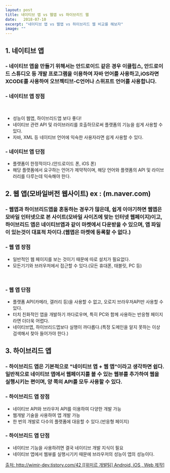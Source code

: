 ```yaml
---
layout: post
title: 네이티브 앱 vs 웹앱 vs 하이브리드 웹
date:   2018-07-10
excerpt: "네이티브 앱 vs 웹앱 vs 하이브리드 웹 비교를 해보자"
image: ""
---
```

<div class="row">
     <h2>1. 네이티브 앱</h2>
<h3>- 네이티브 앱을 만들기 위해서는 안드로이드 같은 경우 이클립스, 안드로이드 스튜디오 등 개발 프로그램을 이용하여 자바 언어를 사용하고,iOS라면 XCODE를 사용하여 오브젝티브-C언어나 스위프트 언어를 사용합니다.</h3>
  <h3>- 네이티브 앱 장점</h3><br/>
  <ul>
    <li>성능이 웹앱, 하이브리드앱 보다 좋다!</li> 
    <li>네이티브 관련 API 및 라이브러리를 호출하므로써 플랫폼의 기능을 쉽게 사용할 수 있다.</li>
    <li>자바, XML 등 네이티브 언어에 익숙한 사용자라면 쉽게 사용할 수 있다.</li>
  </ul>
  
  <h3>- 네이티브 앱 단점</h3> 
  <ul>
    <li> 플랫폼이 한정적이다.(안드로이드 폰, iOS 폰) </li>
    <li> 해당 플랫폼에서 요구하는 언어가 제약적이며, 해당 언어와 플랫폼의 API 및 라이브러리를 다루는데 익숙해야 한다. </li>
   </ul>


<h2>2. 웹 앱(모바일버전 웹사이트) ex : (m.naver.com)</h2> 
  <h3>- 웹앱과 하이브리드앱을 혼동하는 경우가 많은데, 쉽게 이야기하면 웹앱은 모바일 인터넷으로 본 사이트(모바일 사이즈에 맞는 인터넷 웹페이지)이고, 하이브리드 앱은 네이티브앱과 같이 마켓에서 다운받을 수 있으며, 앱 파일이 있는것이 대표적 차이다.(웹앱은 마켓에 등록할 수 없다.)</h3> 
   
  <h3>- 웹 앱 장점 </h3>
  <ul>
    <li>일반적인 웹 페이지를 보는 것이기 때문에 따로 설치가 필요없다. </li>
    <li> 모든기기와 브러우저에서 접근할 수 있다.(모든 휴대폰, 태블릿, PC 등) </li>
  </ul><br/>
  <h3> - 웹 앱 단점 </h3>
  <ul>
    <li> 플랫폼 API(카메라, 갤러리 등)을 사용할 수 없고, 오로지 브라우저API만 사용할 수 있다. </li>
    <li>터치 친화적인 앱을 개발하기 까다로우며, 특히 PC와 함께 사용하는 반응형 페이지라면 더더욱 어렵다. </li>
    <li>네이티브앱, 하이브리드앱보다 실행이 까다롭다.(특정 도메인을 알지 못하는 이상 검색해서 찾아 들어가야 한다.) </li>
  </ul>

<h2>3. 하이브리드 앱</h2> 
  <h3>- 하이브리드 앱은 기본적으로 "네이티브 앱 + 웹 앱"이라고 생각하면 쉽다. 일반적으로 네이티브 앱에서 웹페이지를 볼 수 있는 웹뷰를 추가하여 웹을 실행시키는 편이며, 양 쪽의 API를 모두 사용할 수 있다. </h3>
   
 <h3> - 하이브리드 앱 장점 </h3>
 <ul>
    <li> 네이티브 API와 브라우저 API를 이용하여 다양한 개발 가능 </li>
    <li> 웹개발 기술을 사용하여 앱 개발 가능 </li>
    <li> 한 번의 개발로 다수의 플랫폼에 대응할 수 있다.(반응형 페이지)</li>
  </ul>

  <h3>- 하이브리드 앱 단점 </h3>
  <ul>
    <li> 네이티브 기능을 사용하려면 결국 네이티브 개발 지식이 필요 </li>
    <li> 네이티브 앱에서 웹뷰를 실행시기키 때문에 브라우저의 성능이 앱의 성능이다. </li>
  </ul>
</div>
<a href="http://wimir-dev.tistory.com/42">출처: http://wimir-dev.tistory.com/42 [[위미르 개발팀] Android, iOS , Web 제작]</a>

